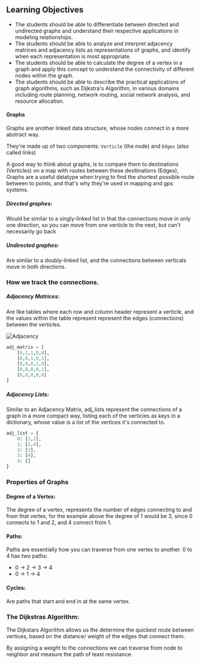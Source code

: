## Learning Objectives

- The students should be able to differentiate between directed and undirected graphs and understand their respective applications in modeling relationships.
- The students should be able to analyze and interpret adjacency matrices and adjacency lists as representations of graphs, and identify when each representation is most appropriate.
- The students should be able to calculate the degree of a vertex in a graph and apply this concept to understand the connectivity of different nodes within the graph.
- The students should be able to describe the practical applications of graph algorithms, such as Dijkstra's Algorithm, in various domains including route planning, network routing, social network analysis, and resource allocation.

#### Graphs
Graphs are another linked data structure, whose nodes connect in a more abstract way.

They're made up of two components: `Verticle` (the node) and `Edges` (also called links)

A good way to think about graphs, is to compare them to destinations (Verticles) on a map with routes between these desitinations (Edges), Graphs are a useful datatype when trying to find the shortest possible route between to points, and that's why they're used in mapping and gps systems.

##### Directed graphes:
Would be similar to a singly-linked list in that the connections move in only one direction, so you can move from one verticle to the next, but can't necessarily go back

##### Undirected graphes:
Are similar to a doubly-linked list, and the connections between verticals move in both directions.

### How we track the connections.

##### Adjacency Matrices:
Are like tables where each row and column header represent a verticle, and the values within the table represent represent the edges (connections) between the verticles.

![Adjacency](https://www.cs.mtsu.edu/~xyang/3080/images/adjDirectedGraph.png)

```python
adj_matrix = [
    [0,1,1,0,0],
    [0,0,1,0,1],
    [0,0,0,1,0],
    [0,0,0,0,1],
    [0,0,0,0,0]
]
```

##### Adjacency Lists:
Similar to an Adjacency Matrix, adj_lists represent the connections of a graph in a more compact way, listing each of the verticies as keys in a dictionary, whose value is a list of the vertices it's connected to.

```python
adj_list = {
    0: [1,2],
    1: [2,4],
    2: [3],
    3: [4],
    4: []
}
```

### Properties of Graphs

#### Degree of a Vertex:
The degree of a vertex, represents the number of edges connecting to and from that vertex, for the example above the degree of 1 would be 3, since 0 connects to 1 and 2, and 4 connect from 1.

#### Paths:
Paths are essentially how you can traverse from one vertex to another. 0 to 4 has two paths:
- 0 -> 2 -> 3 -> 4
- 0 -> 1 -> 4

#### Cycles:
Are paths that start and end in at the same vertex.

### The Dijkstras Algorithm:

The Dijkstars Algorithm allows us the determine the quickest route between vertices, based on the distance/ weight of the edges that connect them.

By assigning a weight to the connections we can traverse from node to neighbor and measure the path of least resistance.

